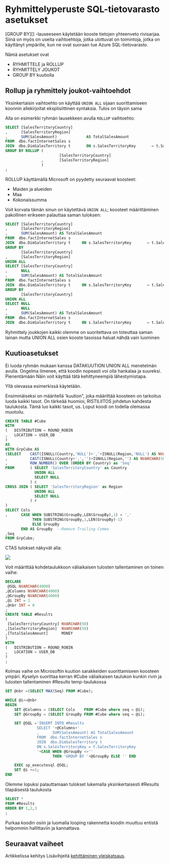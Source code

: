 <properties
   pageTitle="SQL-tietovarasto asetukset Ryhmittelyperuste | Microsoft Azure"
   description="Vihjeitä ryhmän Azure SQL-tietovarasto asetukset, ratkaisujen kehittämiseen."
   services="sql-data-warehouse"
   documentationCenter="NA"
   authors="jrowlandjones"
   manager="barbkess"
   editor=""/>

<tags
   ms.service="sql-data-warehouse"
   ms.devlang="NA"
   ms.topic="article"
   ms.tgt_pltfrm="NA"
   ms.workload="data-services"
   ms.date="06/14/2016"
   ms.author="jrj;barbkess;sonyama"/>

# <a name="group-by-options-in-sql-data-warehouse"></a>Ryhmittelyperuste SQL-tietovarasto asetukset

[GROUP BY][] -lauseeseen käytetään kooste tietojen yhteenveto rivisarjaa. Siinä on myös on useita vaihtoehtoja, jotka ulottuvat on toimintoja, jotka on käyttänyt ympärille, kun ne ovat suoraan tue Azure SQL-tietovarasto.

Nämä asetukset ovat
- RYHMITTELE ja ROLLUP
- RYHMITTELY JOUKOT
- GROUP BY kuutiolla

## <a name="rollup-and-grouping-sets-options"></a>Rollup ja ryhmittely joukot-vaihtoehdot
Yksinkertaisin vaihtoehto on käyttää `UNION ALL` sijaan suorittamiseen koonnin allekirjoitat eksplisiittinen syntaksia. Tulos on täysin sama

Alla on esimerkki ryhmän lausekkeen avulla `ROLLUP` vaihtoehto:

```sql
SELECT [SalesTerritoryCountry]
,      [SalesTerritoryRegion]
,      SUM(SalesAmount)             AS TotalSalesAmount
FROM  dbo.factInternetSales s
JOIN  dbo.DimSalesTerritory t       ON s.SalesTerritoryKey       = t.SalesTerritoryKey
GROUP BY ROLLUP (
                        [SalesTerritoryCountry]
                ,       [SalesTerritoryRegion]
                )
;
```

ROLLUP käyttämällä Microsoft on pyydetty seuraavat koosteet:
- Maiden ja alueiden
- Maa
- Kokonaissumma

Voit korvata tämän sinun on käytettävä `UNION ALL`; koosteet määrittäminen pakollinen erikseen palauttaa saman tuloksen:

```sql
SELECT [SalesTerritoryCountry]
,      [SalesTerritoryRegion]
,      SUM(SalesAmount) AS TotalSalesAmount
FROM  dbo.factInternetSales s
JOIN  dbo.DimSalesTerritory t     ON s.SalesTerritoryKey       = t.SalesTerritoryKey
GROUP BY
       [SalesTerritoryCountry]
,      [SalesTerritoryRegion]
UNION ALL
SELECT [SalesTerritoryCountry]
,      NULL
,      SUM(SalesAmount) AS TotalSalesAmount
FROM  dbo.factInternetSales s
JOIN  dbo.DimSalesTerritory t     ON s.SalesTerritoryKey       = t.SalesTerritoryKey
GROUP BY
       [SalesTerritoryCountry]
UNION ALL
SELECT NULL
,      NULL
,      SUM(SalesAmount) AS TotalSalesAmount
FROM  dbo.factInternetSales s
JOIN  dbo.DimSalesTerritory t     ON s.SalesTerritoryKey       = t.SalesTerritoryKey;
```

Ryhmittely joukkojen kaikki olemme on suoritettava on toteuttaa saman lainan mutta UNION ALL osien kooste tasoissa haluat nähdä vain luominen

## <a name="cube-options"></a>Kuutioasetukset
Ei luoda ryhmän mukaan kanssa DATAKUUTION UNION ALL menetelmän avulla. Ongelma ilmenee, että koodin nopeasti voi olla hankalaa ja suureksi. Pienentämään Näin voit käyttää tätä kehittyneempiä lähestymistapa.

Yllä olevassa esimerkissä käytetään.

Ensimmäiseksi on määritellä 'kuution", joka määrittää koosteen on tarkoitus luoda kaikki tasot. On tärkeää huomioi, RISTILIITOS johdetun kahdesta taulukosta. Tämä luo kaikki tasot, us. Loput koodi on todella olemassa muotoilu.

```sql
CREATE TABLE #Cube
WITH
(   DISTRIBUTION = ROUND_ROBIN
,   LOCATION = USER_DB
)
AS
WITH GrpCube AS
(SELECT    CAST(ISNULL(Country,'NULL')+','+ISNULL(Region,'NULL') AS NVARCHAR(50)) as 'Cols'
,          CAST(ISNULL(Country+',','')+ISNULL(Region,'') AS NVARCHAR(50))  as 'GroupBy'
,          ROW_NUMBER() OVER (ORDER BY Country) as 'Seq'
FROM       ( SELECT 'SalesTerritoryCountry' as Country
             UNION ALL
             SELECT NULL
           ) c
CROSS JOIN ( SELECT 'SalesTerritoryRegion' as Region
             UNION ALL
             SELECT NULL
           ) r
)
SELECT Cols
,      CASE WHEN SUBSTRING(GroupBy,LEN(GroupBy),1) = ','
            THEN SUBSTRING(GroupBy,1,LEN(GroupBy)-1)
            ELSE GroupBy
       END AS GroupBy  --Remove Trailing Comma
,Seq
FROM GrpCube;
```

CTAS tulokset näkyvät alla:

![][1]

Voit määrittää kohdetaulukkoon väliaikaisen tulosten tallentaminen on toinen vaihe:

```sql
DECLARE
 @SQL NVARCHAR(4000)
,@Columns NVARCHAR(4000)
,@GroupBy NVARCHAR(4000)
,@i INT = 1
,@nbr INT = 0
;
CREATE TABLE #Results
(
 [SalesTerritoryCountry] NVARCHAR(50)
,[SalesTerritoryRegion]  NVARCHAR(50)
,[TotalSalesAmount]      MONEY
)
WITH
(   DISTRIBUTION = ROUND_ROBIN
,   LOCATION = USER_DB
)
;
```

Kolmas vaihe on Microsoftin kuution sarakkeiden suorittamiseen koosteen ympäri. Kyselyn suorittaa kerran #Cube väliaikaisen taulukon kunkin rivin ja tulosten tallentaminen #Results temp-taulukossa

```sql
SET @nbr =(SELECT MAX(Seq) FROM #Cube);

WHILE @i<=@nbr
BEGIN
    SET @Columns = (SELECT Cols    FROM #Cube where seq = @i);
    SET @GroupBy = (SELECT GroupBy FROM #Cube where seq = @i);

    SET @SQL ='INSERT INTO #Results
              SELECT '+@Columns+'
              ,      SUM(SalesAmount) AS TotalSalesAmount
              FROM  dbo.factInternetSales s
              JOIN  dbo.DimSalesTerritory t  
              ON s.SalesTerritoryKey = t.SalesTerritoryKey
              '+CASE WHEN @GroupBy <>''
                     THEN 'GROUP BY '+@GroupBy ELSE '' END

    EXEC sp_executesql @SQL;
    SET @i +=1;
END
```

Olemme lopuksi palauttamaan tulokset lukemalla yksinkertaisesti #Results tilapäisestä taulukosta

```sql
SELECT *
FROM #Results
ORDER BY 1,2,3
;
```

Purkaa koodin osiin ja luomalla looping rakennetta koodin muuttuu entistä helpommin hallittaviin ja kannattava.


## <a name="next-steps"></a>Seuraavat vaiheet
Artikkelissa kehitys Lisävihjeitä [kehittäminen yleiskatsaus][].

<!--Image references-->
[1]: media/sql-data-warehouse-develop-group-by-options/sql-data-warehouse-develop-group-by-cube.png

<!--Article references-->
[kehittäminen yleiskatsaus]: sql-data-warehouse-overview-develop.md

<!--MSDN references-->
[RYHMITTELYPERUSTE]: https://msdn.microsoft.com/library/ms177673.aspx


<!--Other Web references-->
